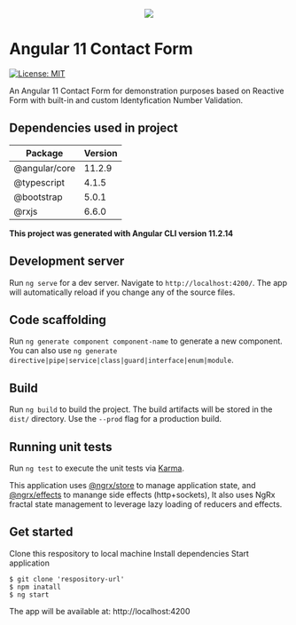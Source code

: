 <p align="center">
 <img src="https://angular.io/assets/images/logos/angular/angular.svg" />
</p>


# Angular 11 Contact Form

[![License: MIT](https://img.shields.io/badge/License-MIT-blue.svg)](https://opensource.org/licenses/MIT)

An Angular 11 Contact Form for demonstration purposes based on Reactive Form with built-in and custom Identyfication Number Validation.

## Dependencies used in project
| Package  | Version |
| ------------- | ------------- |
| @angular/core  | 11.2.9  |
| @typescript  | 4.1.5  |
| @bootstrap  | 5.0.1  |
| @rxjs  | 6.6.0  |

**This project was generated with Angular CLI version 11.2.14**

## Development server

Run `ng serve` for a dev server. Navigate to `http://localhost:4200/`. The app will automatically reload if you change any of the source files.

## Code scaffolding

Run `ng generate component component-name` to generate a new component. You can also use `ng generate directive|pipe|service|class|guard|interface|enum|module`.

## Build

Run `ng build` to build the project. The build artifacts will be stored in the `dist/` directory. Use the `--prod` flag for a production build.

## Running unit tests

Run `ng test` to execute the unit tests via [Karma](https://karma-runner.github.io).


This application uses [@ngrx/store](https://github.com/ngrx/platform/blob/master/docs/store/README.md) to manage application state, and [@ngrx/effects](https://github.com/ngrx/platform/blob/master/docs/effects/README.md) to manange side effects (http+sockets), It also uses NgRx fractal state management to leverage lazy loading of reducers and effects.

## Get started

Clone this respository to local machine
Install dependencies
Start application

```
$ git clone 'respository-url'
$ npm inatall
$ ng start
```

The app will be available at: http://localhost:4200
